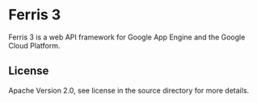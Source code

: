 Ferris 3
========

Ferris 3 is a web API framework for Google App Engine and the Google Cloud Platform.


License
-------

Apache Version 2.0, see license in the source directory for more details.
